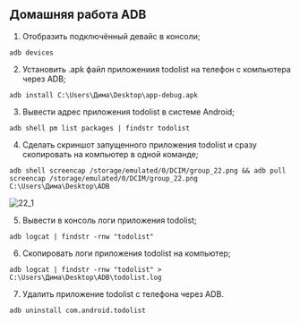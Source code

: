 ## Домашняя работа ADB
1. Отобразить подключённый девайс в консоли; 
```	
adb devices
```	
2. Установить .apk файл приложениия todolist на телефон с компьютера через ADB; 
```
adb install C:\Users\Дима\Desktop\app-debug.apk
```
3. Вывести адрес приложения todolist в системе Android; 
```
adb shell pm list packages | findstr todolist
```
4. Сделать скриншот запущенного приложения todolist и сразу скопировать на компьютер в одной команде;
```
adb shell screencap /storage/emulated/0/DCIM/group_22.png && adb pull screencap /storage/emulated/0/DCIM/group_22.png C:\Users\Дима\Desktop\ADB
```
![22_1](https://user-images.githubusercontent.com/88891623/138939182-2221f40a-ae72-497d-8e90-22628ddc4bd8.PNG)

5. Вывести в консоль логи приложения todolist;
```
adb logcat | findstr -rnw "todolist"
```
6. Скопировать логи приложения todolist на компьютер;
```
adb logcat | findstr -rnw "todolist" > C:\Users\Дима\Desktop\ADB\todolist.log	
```
7. Удалить приложение todolist с телефона через ADB. 
```
adb uninstall com.android.todolist
```

